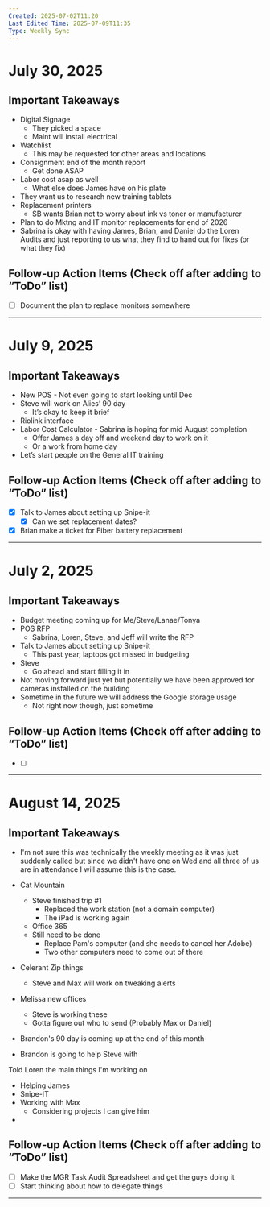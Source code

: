 ```yaml
---
Created: 2025-07-02T11:20
Last Edited Time: 2025-07-09T11:35
Type: Weekly Sync
---
```

# July 30, 2025

## Important Takeaways

- Digital Signage
	- They picked a space
	- Maint will install electrical
- Watchlist
	- This may be requested for other areas and locations
- Consignment end of the month report
	- Get done ASAP
- Labor cost asap as well
	- What else does James have on his plate
- They want us to research new training tablets
- Replacement printers
	- SB wants Brian not to worry about ink vs toner or manufacturer
- Plan to do Mktng and IT monitor replacements for end of 2026
- Sabrina is okay with having James, Brian, and Daniel do the Loren Audits and just reporting to us what they find to hand out for fixes (or what they fix)

## Follow-up Action Items (Check off after adding to “ToDo” list)

- [ ] Document the plan to replace monitors somewhere

---

# July 9, 2025

## Important Takeaways

- New POS - Not even going to start looking until Dec
- Steve will work on Alies’ 90 day
    - It’s okay to keep it brief
- Riolink interface
- Labor Cost Calculator - Sabrina is hoping for mid August completion
    - Offer James a day off and weekend day to work on it
    - Or a work from home day
- Let’s start people on the General IT training

## Follow-up Action Items (Check off after adding to “ToDo” list)

- [x] Talk to James about setting up Snipe-it
    - [x] Can we set replacement dates?
- [x] Brian make a ticket for Fiber battery replacement

---

# July 2, 2025

## Important Takeaways

- Budget meeting coming up for Me/Steve/Lanae/Tonya
- POS RFP
    - Sabrina, Loren, Steve, and Jeff will write the RFP
- Talk to James about setting up Snipe-it
    - This past year, laptops got missed in budgeting
- Steve
    - Go ahead and start filling it in
- Not moving forward just yet but potentially we have been approved for cameras installed on the building
- Sometime in the future we will address the Google storage usage
    - Not right now though, just sometime

## Follow-up Action Items (Check off after adding to “ToDo” list)

- [ ] 

---
# August 14, 2025

## Important Takeaways

- I'm not sure this was technically the weekly meeting as it was just suddenly called but since we didn't have one on Wed and all three of us are in attendance I will assume this is the case.

- Cat Mountain
	- Steve finished trip #1
		- Replaced the work station (not a domain computer)
		- The iPad is working again
	- Office 365
	- Still need to be done
		- Replace Pam's computer (and she needs to cancel her Adobe)
		- Two other computers need to come out of there
- Celerant Zip things
	- Steve and Max will work on tweaking alerts
- Melissa new offices
	- Steve is working these
	- Gotta figure out who to send (Probably Max or Daniel)
- Brandon's 90 day is coming up at the end of this month
- Brandon is going to help Steve with

Told Loren the main things I'm working on
- Helping James
- Snipe-IT
- Working with Max
	- Considering projects I can give him
- 

## Follow-up Action Items (Check off after adding to “ToDo” list)

- [ ] Make the MGR Task Audit Spreadsheet and get the guys doing it
- [ ] Start thinking about how to delegate things

---
